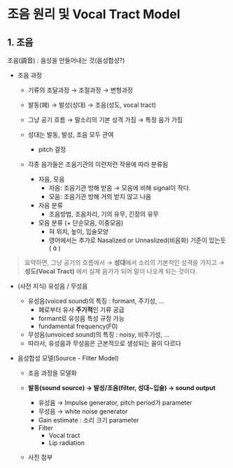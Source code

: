 # 조음 원리 및 Vocal Tract Model
## 1. 조음
조음(調音) : 음성을 만들어내는 것(음성합성?)  

- 조음 과정
    - 기류의 조달과정 → 조절과정 → 변형과정
    - 발동(폐) → 발성(성대) → 조음(성도, vocal tract)
    - 그냥 공기 흐름 → 말소리의 기본 성격 가짐 → 특정 음가 가짐
    - 성대는 발동, 발성, 조음 모두 관여
        - pitch 결정

    - 각종 음가들은 조음기관의 이런저런 작용에 따라 분류됨
        - 자음, 모음
            - 자음: 조음기관 방해 받음 → 모음에 비해 signal이 작다.
            - 모음: 조음기관 방해 거의 받지 않고 나옴
        - 자음 분류
            - 조음방법, 조음자리, 기의 유무, 긴장의 유무
        - 모음 분류 (+ 단순모음, 이중모음)
            - 혀 위치, 높이, 입술모양
            - 영어에서는 추가로 Nasalized or Unnaslized(비음화) 기준이 있는듯( ɑ̃ )  


> 요약하면, 그냥 공기의 흐름에서 → **성대**에서 소리의 기본적인 성격을 가지고 → **성도(Vocal Tract)** 에서 실제 음가가 되어 말이 나오게 되는 것이다.

- (사전 지식) 유성음 / 무성음
    - 유성음(voiced sound)의 특징 : formant, 주기성, …
        - 폐로부터 유사 **주기적**인 기류 공급
        - formant로 유성음 특성 규정 가능
        - fundamental frequency(F0)
    - 무성음(unvoiced sound)의 특징 : noisy, 비주기성, …
    - 따라서, 유성음과 무성음은 근본적으로 생성되는 꼴이 다르다 

- 음성합성 모델(Source - Filter Model) 
    - 조음 과정을 모델화
    - **발동(sound source) → 발성/조음(filter, 성대~입술) → sound output**

        - 유성음 → Impulse generator, pitch period가 parameter
        - 무성음 → white noise generator
        - Gain estimate : 소리 크기 parameter
        - Filter
            - Vocal tract
            - Lip radiation

    - 사진 첨부

